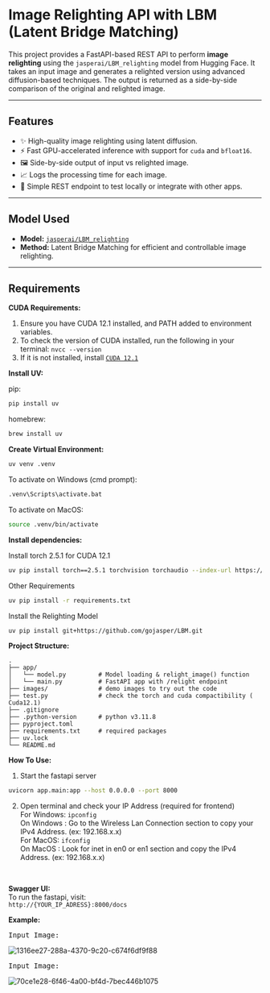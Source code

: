 # Image Relighting API with LBM (Latent Bridge Matching)

This project provides a FastAPI-based REST API to perform **image relighting** using the `jasperai/LBM_relighting` model from Hugging Face. It takes an input image and generates a relighted version using advanced diffusion-based techniques. The output is returned as a side-by-side comparison of the original and relighted image.

---

## Features

- ✨ High-quality image relighting using latent diffusion.
- ⚡ Fast GPU-accelerated inference with support for `cuda` and `bfloat16`.
- 🖼️ Side-by-side output of input vs relighted image.
- 📈 Logs the processing time for each image.
- 🧪 Simple REST endpoint to test locally or integrate with other apps.

---

## Model Used

- **Model:** [`jasperai/LBM_relighting`](https://huggingface.co/jasperai/LBM_relighting)
- **Method:** Latent Bridge Matching for efficient and controllable image relighting.

---

## Requirements

****CUDA Requirements:****
1. Ensure you have CUDA 12.1 installed, and PATH added to environment variables.
2. To check the version of CUDA installed, run the following in your terminal:
   ``` nvcc --version ```
4. If it is not installed, install [`CUDA 12.1`](https://developer.nvidia.com/cuda-12-1-0-download-archive)


****Install UV:****

  pip:
```bash
pip install uv
```
homebrew: 
```bash
brew install uv
```

****Create Virtual Environment:****

```bash
uv venv .venv
```
To activate on Windows (cmd prompt):
```bash
.venv\Scripts\activate.bat
```
To activate on MacOS:
```bash
source .venv/bin/activate
```

****Install dependencies:****

Install torch 2.5.1 for CUDA 12.1
```bash
uv pip install torch==2.5.1 torchvision torchaudio --index-url https://download.pytorch.org/whl/cu121
```

Other Requirements
```bash
uv pip install -r requirements.txt
```

Install the Relighting Model
```bash
uv pip install git+https://github.com/gojasper/LBM.git
```

****Project Structure:****
```
.
├── app/
│   └── model.py         # Model loading & relight_image() function
│   └── main.py          # FastAPI app with /relight endpoint
├── images/              # demo images to try out the code
├── test.py              # check the torch and cuda compactibility ( Cuda12.1)          
├── .gitignore
├── .python-version      # python v3.11.8
├── pyproject.toml
├── requirements.txt     # required packages
├── uv.lock
└── README.md
```

****How To Use:****
1. Start the fastapi server
```bash
uvicorn app.main:app --host 0.0.0.0 --port 8000
```
2. Open terminal and check your IP Address (required for frontend) \
For Windows: ```ipconfig``` \
On Windows : Go to the Wireless Lan Connection section to copy your IPv4 Address. (ex: 192.168.x.x) \
For MacOS: ```ifconfig``` \
On MacOS : Look for inet in en0 or en1 section and copy the IPv4 Address. (ex: 192.168.x.x)

<br />


****Swagger UI:**** \
To run the fastapi, visit: \
``` http://{YOUR_IP_ADRESS}:8000/docs ``` 



****Example:****
<br />
<pre>Input Image:                                                  Output Image:</pre>
![1316ee27-288a-4370-9c20-c674f6df9f88](https://github.com/user-attachments/assets/4b590a4d-d6d7-4103-8d5f-cb4c39fde7df)
<br />
<pre>Input Image:                                                  Output Image:</pre>
![70ce1e28-6f46-4a00-bf4d-7bec446b1075](https://github.com/user-attachments/assets/35a40c04-13f7-41e1-b1bf-185e10a1782b)
